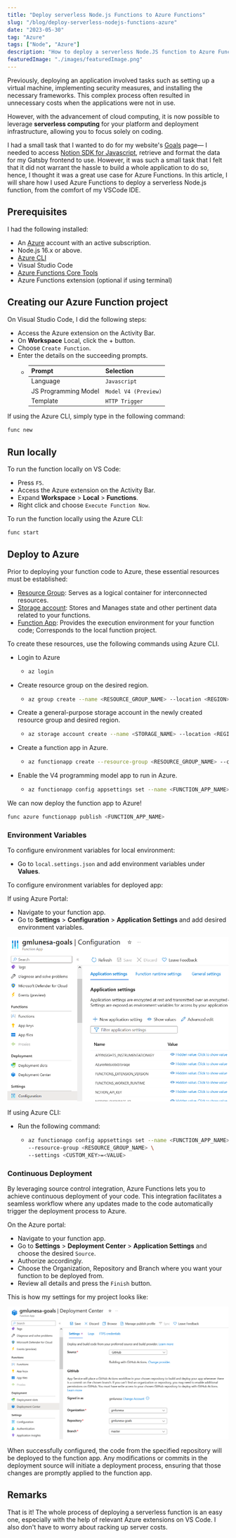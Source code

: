 ```yaml
---
title: "Deploy serverless Node.js Functions to Azure Functions"
slug: "/blog/deploy-serverless-nodejs-functions-azure"
date: "2023-05-30"
tag: "Azure"
tags: ["Node", "Azure"]
description: "How to deploy a serverless Node.JS function to Azure Functions."
featuredImage: "./images/featuredImage.png"
---
```


Previously, deploying an application involved tasks such as setting up a virtual machine, implementing security measures, and installing the necessary frameworks. This complex process often resulted in unnecessary costs when the applications were not in use.

However, with the advancement of cloud computing, it is now possible to leverage **serverless computing** for your platform and deployment infrastructure, allowing you to focus solely on coding.

I had a small task that I wanted to do for my website's [Goals](https://gmlunesa.com/goals) page— I needed to access [Notion SDK for Javascript](https://github.com/makenotion/notion-sdk-js), retrieve and format the data for my Gatsby frontend to use. However, it was such a small task that I felt that it did not warrant the hassle to build a whole application to do so, hence, I thought it was a great use case for Azure Functions. In this article, I will share how I used Azure Functions to deploy a serverless Node.js function, from the comfort of my VSCode IDE.

## Prerequisites

I had the following installed:

- An [Azure](https://azure.microsoft.com/en-us/) account with an active subscription.
- Node.js 16.x or above.
- [Azure CLI](https://learn.microsoft.com/en-us/cli/azure/install-azure-cli)
- Visual Studio Code
- [Azure Functions Core Tools](https://learn.microsoft.com/en-us/azure/azure-functions/functions-run-local?tabs=v4%2Cwindows%2Ccsharp%2Cportal%2Cbash#v2)
- Azure Functions extension (optional if using terminal)

## Creating our Azure Function project

On Visual Studio Code, I did the following steps:

- Access the Azure extension on the Activity Bar.
- On **Workspace** Local, click the + button.
- Choose `Create Function`.
- Enter the details on the succeeding prompts.
  - | Prompt               | Selection            |
    | -------------------- | -------------------- |
    | Language             | `Javascript`         |
    | JS Programming Model | `Model V4 (Preview)` |
    | Template             | `HTTP Trigger`       |

If using the Azure CLI, simply type in the following command:

```sh
func new
```

## Run locally

To run the function locally on VS Code:

- Press `F5`.
- Access the Azure extension on the Activity Bar.
- Expand **Workspace** > **Local** > **Functions**.
- Right click and choose `Execute Function Now`.

To run the function locally using the Azure CLI:

```sh
func start
```

## Deploy to Azure

Prior to deploying your function code to Azure, these essential resources must be established:

- [Resource Group](https://learn.microsoft.com/en-us/azure/azure-resource-manager/management/manage-resource-groups-portal): Serves as a logical container for interconnected resources.
- [Storage account](https://learn.microsoft.com/en-us/azure/storage/common/storage-account-overview): Stores and Manages state and other pertinent data related to your functions.
- [Function App](https://learn.microsoft.com/en-us/azure/azure-functions/functions-overview?pivots=programming-language-javascript): Provides the execution environment for your function code; Corresponds to the local function project.

To create these resources, use the following commands using Azure CLI.

- Login to Azure
  - ```sh
    az login
    ```
- Create resource group on the desired region.
  - ```sh
    az group create --name <RESOURCE_GROUP_NAME> --location <REGION>
    ```
- Create a general-purpose storage account in the newly created resource group and desired region.
  - ```sh
    az storage account create --name <STORAGE_NAME> --location <REGION> --resource-group <RESOURCE_GROUP_NAME> --sku Standard_LRS --allow-blob-public-access false
    ```
- Create a function app in Azure.
  - ```sh
    az functionapp create --resource-group <RESOURCE_GROUP_NAME> --consumption-plan-location <REGION> --runtime node --runtime-version <NODE_VERSION> --functions-version 4 --name <FUNCTION_APP_NAME> --storage-account <STORAGE_NAME>
    ```
- Enable the V4 programming model app to run in Azure.
  - ```sh
    az functionapp config appsettings set --name <FUNCTION_APP_NAME> --resource-group <RESOURCE_GROUP_NAME> --settings AzureWebJobsFeatureFlags=EnableWorkerIndexing
    ```

We can now deploy the function app to Azure!

```sh
func azure functionapp publish <FUNCTION_APP_NAME>
```

### Environment Variables

To configure environment variables for local environment:

- Go to `local.settings.json` and add environment variables under **Values**.

To configure environment variables for deployed app:

If using Azure Portal:

- Navigate to your function app.
- Go to **Settings** > **Configuration** > **Application Settings** and add desired environment variables.
<p class="my-6">
  <img
    src="./images/AzureFuncConfig.png"
    alt="Azure Function Configuration Settings"
    class="small-img"
  />
</p>

If using Azure CLI:

- Run the following command:

  - ```sh
    az functionapp config appsettings set --name <FUNCTION_APP_NAME> \
    --resource-group <RESOURCE_GROUP_NAME> \
    --settings <CUSTOM_KEY>=<VALUE>
    ```

### Continuous Deployment

By leveraging source control integration, Azure Functions lets you to achieve continuous deployment of your code. This integration facilitates a seamless workflow where any updates made to the code automatically trigger the deployment process to Azure.

On the Azure portal:

- Navigate to your function app.
- Go to **Settings** > **Deployment Center** > **Application Settings** and choose the desired `Source`.
- Authorize accordingly.
- Choose the Organization, Repository and Branch where you want your function to be deployed from.
- Review all details and press the `Finish` button.

This is how my settings for my project looks like:

<p class="my-6">
  <img
    src="./images/AzureSetupCD.png"
    alt="Azure Function Configuration Settings"
    class="small-img"
  />
</p>

When successfully configured, the code from the specified repository will be deployed to the function app. Any modifications or commits in the deployment source will initiate a deployment process, ensuring that those changes are promptly applied to the function app.

## Remarks

That is it! The whole process of deploying a serverless function is an easy one, especially with the help of relevant Azure extensions on VS Code. I also don't have to worry about racking up server costs.
